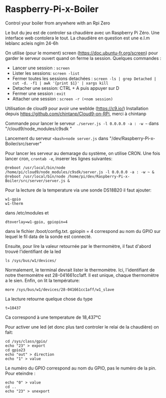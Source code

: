 # Raspberry-Pi-x-Boiler
Control your boiler from anywhere with an Rpi Zero

Le but du jeu est de controler sa chaudière avec un Raspberry Pi Zéro.
Une interface web contolera le tout.
La chaudière en question est une e.l.m leblanc acleis nglm 24-6h

On utilise (pour le moment) screen (https://doc.ubuntu-fr.org/screen) pour garder le serveur ouvert quand on ferme la session.
Quelques commandes :
- Lancer une session : ```screen```
- Lister les sessions: ```screen -list```
- Fermer toutes les sessions detachées : ```screen -ls | grep Detached | cut -d. -f1 | awk '{print $1}' | xargs kill```
- Detacher une session: CTRL + A puis appuyer sur D
- Fermer une session : ```exit```
- Attacher une session : ```screen -r (+nom session)```

Utilisation de cloud9 pour avoir une webIde (https://c9.io/)
Installation depuis https://github.com/chintanp/Cloud9-on-RPi, merci à chintanp

Commande pour lancer le serveur ```./server.js -l 0.0.0.0 -a : -w ~``` dans "/cloud9/node_modules/c9sdk "

Lancement du serveur ```<bash>node server.js``` dans "/dev/Raspberry-Pi-x-Boiler/src/server"

Pour lancer les serveur au demarage du système, on utilise CRON. Une fois lancer cron, ```crontab -e```, inserer les lignes suivantes:
```
@reboot /usr/local/bin/node /home/pi/cloud9/node_modules/c9sdk/server.js -l 0.0.0.0 -a : -w ~ & 
@reboot /usr/local/bin/node /home/pi/dev/Raspberry-Pi-x-Boiler/src/server/server.js &
```

Pour la lecture de la temperature via une sonde DS18B20 il faut ajouter:
```
w1-gpio
w1-therm
```
dans /etc/modules et 
```
dtoverlay=w1-gpio, gpiopin=4
```
dans le fichier /boot/config.txt. gpiopin = 4 correspond au nom du GPIO sur lequel le fil data de la sonde est connecté.

Ensuite, pour lire la valeur retournée par le thermomètre, il faut d'abord trouvé l'identifiant de la led
```
ls /sys/bus/w1/devices/
```
Normalement, le terminal devrait lister le thermomètre. Ici, l'identifiant de notre thermomètre est 28-041661cc1aff. Il est unique, chaque thermomètre a le sien. Enfin, on lit la température:

```
more /sys/bus/w1/devices/28-041661cc1aff/w1_slave
```
La lecture retourne quelque chose du type
```
t=18437
```
Ca correspond à une temperature de 18,437°C

Pour activer une led (et donc plus tard controler le relai de la chaudière) on fait:
```
cd /sys/class/gpio/
echo "23" > export
cd gpio23
echo "out" > direction
echo "1" > value
```

Le numéro du GPIO correspond au nom du GPIO, pas le numéro de la pin.
Pour eteindre :

```
echo "0" > value
cd ..
echo "23" > unexport
```
